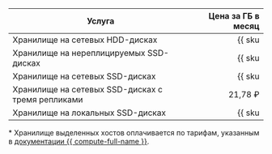 | Услуга                                  | Цена за ГБ в месяц                                                     |
|-----------------------------------------|-----------------------------------------------------------------------:|
| Хранилище на сетевых HDD-дисках         | {{ sku|RUB|mdb.cluster.network-hdd.kafka|month|string }}               |
| Хранилище на нереплицируемых SSD-дисках | {{ sku|RUB|mdb.cluster.network-ssd-nonreplicated.kafka|month|string }} |
| Хранилище на сетевых SSD-дисках         | {{ sku|RUB|mdb.cluster.network-nvme.kafka|month|string }}              |
| Хранилище на сетевых SSD-дисках с тремя репликами | 21,78 ₽ |
| Хранилище на локальных SSD-дисках       | {{ sku|RUB|mdb.cluster.local-nvme.kafka|month|string }} *              |


\* Хранилище выделенных хостов оплачивается по тарифам, указанным в [документации {{ compute-full-name }}](../../compute/pricing.md#prices).

